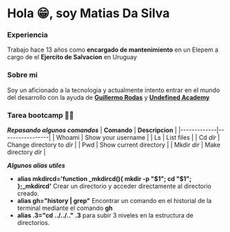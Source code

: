 # Hola 😁, soy Matias Da Silva

### Experiencia 

Trabajo hace 13 años como **encargado de mantenimiento** en un Elepem a cargo de el **Ejercito de Salvacion** en Uruguay

### Sobre mi 
Soy un aficionado a la tecnologia y actualmente intento entrar en el mundo del desarrollo con la ayuda de [**Guillermo Rodas**](https://github.com/glrodasz) y [**Undefined Academy**](https://undefined.academy/)

### Tarea bootcamp 🧑‍💻

 **_Repasando algunos comandos_**
| **Comando** | **Descripcion** |
|-------------|-----------------|
| Whoami | Show your username |
| Ls | List files |
| Cd *dir* | Change directory to *dir* | 
| Pwd | Show current directory |
| Mkdir *dir* | Make directory *dir* |

**_Algunos alias utiles_**

* **alias mkdircd='function _mkdircd(){ mkdir -p "$1"; cd "$1"; };_mkdircd'**
  Crear un directorio y acceder directamente al directorio creado.
* **alias gh="history | grep"**
  Encontrar un comando en el historial de la terminal mediante el comando **gh**
* **alias .3="cd ../../.."**
  **.3** para subir 3 niveles en la estructura de directorios.
